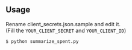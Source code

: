 Usage
---
Rename client_secrets.json.sample and edit it.  
(Fill the `YOUR_CLIENT_SECRET` and `YOUR_CLIENT_ID`)


```bash
$ python summarize_spent.py
```